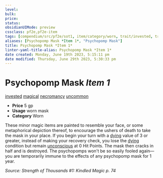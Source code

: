 ```yaml
---
level:
bulk:
price:
status:
obsidianUIMode: preview
cssclass: pf2e,pf2e-item
tags: [compendium/src/pf2e/sot1, item/category/worn, trait/invested, trait/magical, trait/necromancy, trait/uncommon]
aliases: [Psychopomp Mask *Item 1*, "Psychopomp Mask"]
title: Psychopomp Mask *Item 1*
linter-yaml-title-alias: Psychopomp Mask *Item 1*
date created: Monday, June 19th 2023, 5:15:11 pm
date modified: Thursday, June 29th 2023, 5:30:33 pm
---
```


# Psychopomp Mask *Item 1*

[invested](rules/traits/invested.md) [magical](rules/traits/magical.md) [necromancy](rules/traits/necromancy.md) [uncommon](rules/traits/uncommon.md)  

- **Price** 5 gp
- **Usage** worn mask
- **Category** Worn

These minor magic items are painted to resemble your face, or some metaphorical depiction thereof, to encourage the ushers of death to take the mask in your place. If you begin your turn with a [dying](rules/conditions.md#Dying) value of 3 or greater, instead of making your recovery check, you lose the [dying](rules/conditions.md#Dying) condition but remain [unconscious](rules/conditions.md#Unconscious) at 0 Hit Points. The mask then cracks in half and is destroyed. The psychopomps won't be so easily fooled again—you are temporarily immune to the effects of any psychopomp mask for 1 year.

*Source: Strength of Thousands #1: Kindled Magic p. 74*
